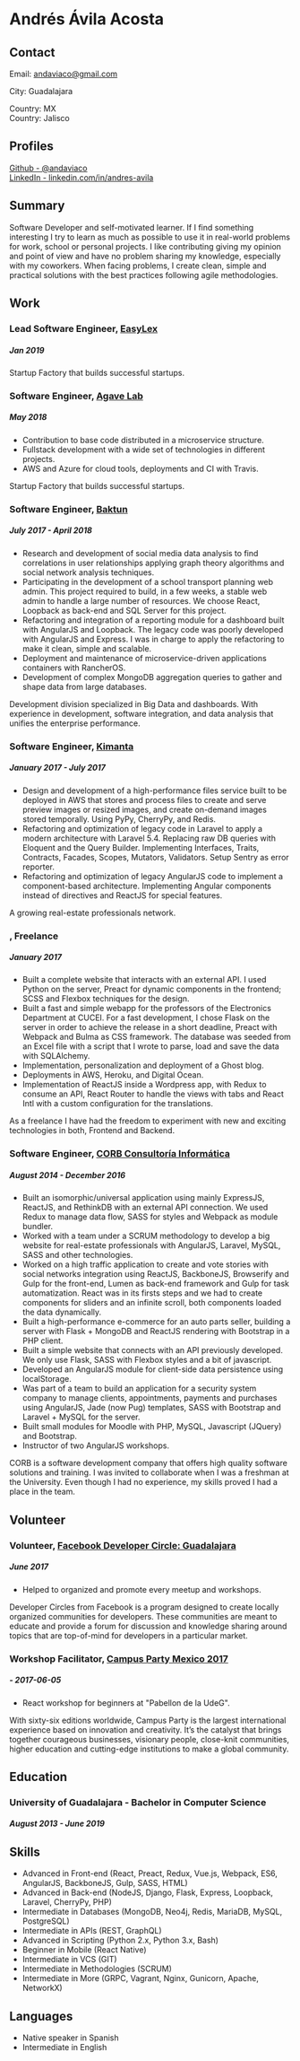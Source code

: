 
# Andrés Ávila Acosta



## Contact

Email: [andaviaco@gmail.com](mailto:andaviaco@gmail.com)  



City: Guadalajara  

Country: MX  
Country: Jalisco  

## Profiles

[Github - @andaviaco](https://github.com/andaviaco)  
[LinkedIn - linkedin.com/in/andres-avila](https://linkedin.com/in/andres-avila/en)  

## Summary

Software Developer and self-motivated learner. If I find something interesting I try to learn as much as possible to use it in real-world problems for work, school or personal projects. I like contributing giving my opinion and point of view and have no problem sharing my knowledge, especially with my coworkers. When facing problems, I create clean, simple and practical solutions with the best practices following agile methodologies.

## Work

### Lead Software Engineer, [EasyLex](http://www.easylex.com/)
##### Jan 2019 


Startup Factory that builds successful startups.

### Software Engineer, [Agave Lab](http://www.agavelab.com/)
##### May 2018 

* Contribution to base code distributed in a microservice structure.
* Fullstack development with a wide set of technologies in different projects.
* AWS and Azure for cloud tools, deployments and CI with Travis.

Startup Factory that builds successful startups.

### Software Engineer, [Baktun](https://www.baktun.net)
##### July 2017 - April 2018

* Research and development of social media data analysis to find correlations in user relationships applying graph theory algorithms and social network analysis techniques.
* Participating in the development of a school transport planning web admin. This project required to build, in a few weeks, a stable web admin to handle a large number of resources. We choose React, Loopback as back-end and SQL Server for this project.
* Refactoring and integration of a reporting module for a dashboard built with AngularJS and Loopback. The legacy code was poorly developed with AngularJS and Express. I was in charge to apply the refactoring to make it clean, simple and scalable.
* Deployment and maintenance of microservice-driven applications containers with RancherOS.
* Development of complex MongoDB aggregation queries to gather and shape data from large databases.

Development division specialized in Big Data and dashboards. With experience in development, software integration, and data analysis that unifies the enterprise performance.

### Software Engineer, [Kimanta](https://kimanta.com)
##### January 2017 - July 2017

* Design and development of a high-performance files service built to be deployed in AWS that stores and process files to create and serve preview images or resized images, and create on-demand images stored temporally. Using PyPy, CherryPy, and Redis.
* Refactoring and optimization of legacy code in Laravel to apply a modern architecture with Laravel 5.4. Replacing raw DB queries with Eloquent and the Query Builder. Implementing Interfaces, Traits, Contracts, Facades, Scopes, Mutators, Validators. Setup Sentry as error reporter.
* Refactoring and optimization of legacy AngularJS code to implement a component-based architecture. Implementing Angular components instead of directives and ReactJS for special features.

A growing real-estate professionals network.

### , Freelance
##### January 2017 

* Built a complete website that interacts with an external API. I used Python on the server, Preact for dynamic components in the frontend; SCSS and Flexbox techniques for the design.
* Built a fast and simple webapp for the professors of the Electronics Department at CUCEI. For a fast development, I chose Flask on the server in order to achieve the release in a short deadline, Preact with Webpack and Bulma as CSS framework. The database was seeded from an Excel file with a script that I wrote to parse, load and save the data with SQLAlchemy.
* Implementation, personalization and deployment of a Ghost blog.
* Deployments in AWS, Heroku, and Digital Ocean.
* Implementation of ReactJS inside a Wordpress app, with Redux to consume an API, React Router to handle the views with tabs and React Intl with a custom configuration for the translations.

As a freelance I have had the freedom to experiment with new and exciting technologies in both, Frontend and Backend.

### Software Engineer, [CORB Consultoría Informática](http://corb.mx)
##### August 2014 - December 2016

* Built an isomorphic/universal application using mainly ExpressJS, ReactJS, and RethinkDB with an external API connection. We used Redux to manage data flow, SASS for styles and Webpack as module bundler.
* Worked with a team under a SCRUM methodology to develop a big website for real-estate professionals with AngularJS, Laravel, MySQL, SASS and other technologies.
* Worked on a high traffic application to create and vote stories with social networks integration using ReactJS, BackboneJS, Browserify and Gulp for the front-end, Lumen as back-end framework and Gulp for task automatization. React was in its firsts steps and we had to create components for sliders and an infinite scroll, both components loaded the data dynamically.
* Built a high-performance e-commerce for an auto parts seller, building a server with Flask + MongoDB and ReactJS rendering with Bootstrap in a PHP client.
* Built a simple website that connects with an API previously developed. We only use Flask, SASS with Flexbox styles and a bit of javascript.
* Developed an AngularJS module for client-side data persistence using localStorage.
* Was part of a team to build an application for a security system company to manage clients, appointments, payments and purchases using AngularJS, Jade (now Pug) templates, SASS with Bootstrap and Laravel + MySQL for the server.
* Built small modules for Moodle with PHP, MySQL, Javascript (JQuery) and Bootstrap.
* Instructor of two AngularJS workshops.

CORB is a software development company that offers high quality software solutions and training. I was invited to collaborate when I was a freshman at the University. Even though I had no experience, my skills proved I had a place in the team.


## Volunteer

### Volunteer, [Facebook Developer Circle: Guadalajara](https://developers.facebook.com/developercircles)
##### June 2017 

* Helped to organized and promote every meetup and workshops.

Developer Circles from Facebook is a program designed to create locally organized communities for developers. These communities are meant to educate and provide a forum for discussion and knowledge sharing around topics that are top-of-mind for developers in a particular market.

### Workshop Facilitator, [Campus Party Mexico 2017](https://developers.facebook.com/developercircles)
#####  - 2017-06-05

* React workshop for beginners at &quot;Pabellon de la UdeG&quot;.

With sixty-six editions worldwide, Campus Party is the largest international experience based on innovation and creativity. It’s the catalyst that brings together courageous businesses, visionary people, close-knit communities, higher education and cutting-edge institutions to make a global community.


## Education

### University of Guadalajara - Bachelor in Computer Science
##### August 2013 - June 2019





## Skills

* Advanced in Front-end (React, Preact, Redux, Vue.js, Webpack, ES6, AngularJS, BackboneJS, Gulp, SASS, HTML)
* Advanced in Back-end (NodeJS, Django, Flask, Express, Loopback, Laravel, CherryPy, PHP)
* Intermediate in Databases (MongoDB, Neo4j, Redis, MariaDB, MySQL, PostgreSQL)
* Intermediate in APIs (REST, GraphQL)
* Advanced in Scripting (Python 2.x, Python 3.x, Bash)
* Beginner in Mobile (React Native)
* Intermediate in VCS (GIT)
* Intermediate in Methodologies (SCRUM)
* Intermediate in More (GRPC, Vagrant, Nginx, Gunicorn, Apache, NetworkX)

## Languages

* Native speaker in Spanish
* Intermediate in English


